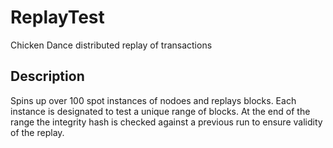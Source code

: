 # ReplayTest
Chicken Dance distributed replay of transactions 

## Description
Spins up over 100 spot instances of nodoes and replays blocks. Each instance is designated to test a unique range of blocks. At the end of the range the integrity hash is checked against a previous run to ensure validity of the replay.

